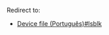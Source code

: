 Redirect to:

*   [Device file (Português)#lsblk](/index.php/Device_file_(Portugu%C3%AAs)#lsblk "Device file (Português)")